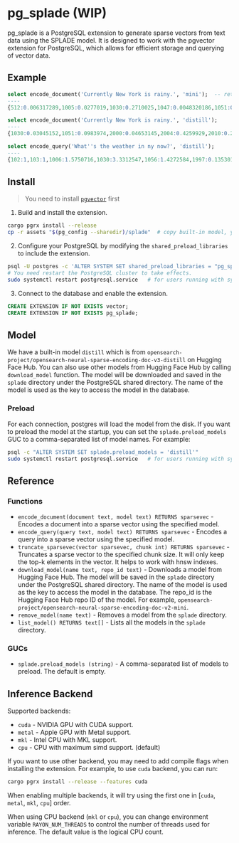 # pg_splade (WIP)

pg_splade is a PostgreSQL extension to generate sparse vectors from text data using the SPLADE model. It is designed to work with the pgvector extension for PostgreSQL, which allows for efficient storage and querying of vector data.

## Example

```sql
select encode_document('Currently New York is rainy.', 'mini');  -- return sparsevec of pgvector
----
{512:0.006317289,1005:0.0277019,1030:0.2710025,1047:0.0048320186,1051:0.16862626,1062:0.076174766,2004:0.42219737,2024:0.015105149,2030:0.018756643,2039:0.098384105,2044:0.26576918,2048:0.75105494,2086:0.53563094,2104:0.16770968,2143:0.00615404,2146:0.017886179,2162:0.08895821,2260:1.1012205,2396:0.003611354,2403:0.096713714,2557:0.22985326,2577:0.10482119,2652:0.45359585,2665:0.061623573,2740:0.17343551,2748:0.5355909,2784:0.663264,3468:0.18348758,3476:0.12661059,3523:0.046672992,3613:0.13038012,3729:0.05411671,3804:0.0010477774,3825:0.03484945,4041:0.1769638,4190:0.08994507,4313:0.017822243,4319:0.3372148,4543:1.0578483,4550:0.14584349,4587:0.50340676,4634:1.114457,4786:0.2563195,4861:0.10190259,4903:0.08652108,4955:0.6803383,5405:0.107558094,5473:0.06616022,5698:0.056578703,6397:1.0250852,6614:0.33890104,6746:0.16323672,6843:0.0015262633,6973:0.08566948,7019:0.25084227,7129:0.60462564,7187:0.43315196,7526:0.101620264,8528:0.02099621,8555:0.35065213,8792:0.13151532,8951:0.39289466,9326:0.07197555,9452:0.36599377,9610:0.0931605,9907:0.35901606,10102:0.733655,10362:0.34875667,10525:0.062038314,10790:0.03504699,10840:0.0021500108,10975:0.035176586,11059:0.060942426,11560:0.2762718,11962:0.21265459,12349:0.045124136,12643:0.13892794,12826:0.24661723,13368:0.2607852,13512:0.38897645,13670:0.0965623,14099:0.35853484,14162:0.11131927,14296:0.38988572,14735:0.49620926,14752:0.095678814,14865:0.01042622,15812:0.80413485,16324:0.06763586,16374:1.0653424,16393:0.8350897,16986:0.087049656,18973:0.047959168,19096:0.37969,19184:0.30670184,19194:0.2950823,19840:0.013744945,19940:0.0319295,20655:0.15769438,20982:0.19984324,21690:0.03755288,22089:0.01439414,22275:0.001127918,22483:0.19472802,22722:0.00074883073,24058:0.6578825,24167:0.3102912,24707:0.41533288,24904:0.20803596,24908:0.10389941,25832:0.12763266,26044:0.06845508,26993:0.030840782,27371:0.29048964,27818:0.08360804,27936:0.46650207,28271:0.4944916,29182:0.16675441,29248:0.013609481,29309:0.10629611}/30522

select encode_document('Currently New York is rainy.', 'distill');
----
{1030:0.03045152,1051:0.0983974,2000:0.04653145,2004:0.4259929,2010:0.27806202,2024:0.29956952,2030:0.052609432,2039:0.28120682,2044:0.03561314,2048:0.65749484,2052:0.23975815,2055:0.080154315,2056:0.028321704,2062:0.175705,2067:0.2857144,2086:0.47403067,2096:0.12849604,2104:0.25183693,2105:0.0026292775,2111:0.23828155,2145:0.053293116,2146:0.29846072,2150:0.19055457,2155:0.025948906,2162:0.2489394,2164:0.15304875,2184:0.0470925,2260:0.8668083,2301:0.20292723,2306:0.002536891,2340:0.024679098,2516:0.0673233,2557:0.1317144,2622:0.22757043,2652:0.46431312,2665:0.26690057,2740:0.12540303,2748:0.5386678,2784:0.5857867,2900:0.006541269,3155:0.028590975,3205:0.023408609,3263:0.0019201667,3436:0.024305578,3468:0.0907582,3523:0.20753567,3610:0.2283758,3656:0.19903593,3664:0.32653692,3729:0.0063459557,3786:0.25587493,3893:0.029033769,3916:0.20578693,4041:0.38402838,4149:0.00056536903,4225:0.037782826,4319:0.44483754,4543:0.83871144,4587:0.37997717,4634:0.9721745,4651:0.3350702,4786:0.5629887,4789:0.040951837,4861:0.57092685,4955:0.5790428,5698:0.0013712775,6231:0.20482299,6397:0.8065371,6614:0.31079674,6746:0.21580563,7019:0.18803325,7065:0.06700996,7129:0.5067042,7187:0.417485,7716:0.19527192,7888:0.15358472,8045:0.00048554075,9452:0.3773294,9610:0.16002086,9667:0.035563096,9907:0.014836451,10102:0.6705526,10284:0.08754355,10435:0.07274844,10621:0.24922143,10946:0.025199654,11053:0.18435384,11095:0.017865805,11560:0.09400129,11696:0.06766583,12826:0.17531112,13512:0.5804081,14099:0.29635167,14131:0.046676066,14179:0.26809084,14296:0.19230996,14735:0.38855737,14752:0.06922969,15489:0.009574329,15812:0.53435355,16374:0.7968857,16393:0.6973227,18214:0.37871453,19096:0.41222158,19184:0.14142439,19194:0.023605624,19397:0.040768396,19858:0.03072565,19940:0.31071985,24058:0.5935809,24707:0.52276087,25312:0.18785872,26837:0.004286269,27371:0.12081789,27936:0.42908773,28271:0.081791826,28387:0.030263828,29024:0.107892685}/30522

select encode_query('What''s the weather in ny now?', 'distill');
----
{102:1,103:1,1006:1.5750716,1030:3.3312547,1056:1.4272584,1997:0.13530165,2000:0.49892646,2055:2.7698843,2086:3.5895495,4634:4.5684156,6397:5.7728624}/30522
```

## Install

> You need to install [`pgvector`](https://github.com/pgvector/pgvector) first

1. Build and install the extension.
```sh
cargo pgrx install --release
cp -r assets "$(pg_config --sharedir)/splade"  # copy built-in model, you can ignore this step if you want to download your own model
```

2. Configure your PostgreSQL by modifying the `shared_preload_libraries` to include the extension.
```sh
psql -U postgres -c 'ALTER SYSTEM SET shared_preload_libraries = "pg_splade.so"'
# You need restart the PostgreSQL cluster to take effects.
sudo systemctl restart postgresql.service   # for users running with systemd
```

3. Connect to the database and enable the extension.
```sql
CREATE EXTENSION IF NOT EXISTS vector;
CREATE EXTENSION IF NOT EXISTS pg_splade;
```

## Model

We have a built-in model `distill` which is from `opensearch-project/opensearch-neural-sparse-encoding-doc-v3-distill` on Hugging Face Hub. You can also use other models from Hugging Face Hub by calling `download_model` function. The model will be downloaded and saved in the `splade` directory under the PostgreSQL shared directory. The name of the model is used as the key to access the model in the database.

### Preload

For each connection, postgres will load the model from the disk. If you want to preload the model at the startup, you can set the `splade.preload_models` GUC to a comma-separated list of model names. For example:
```sh
psql -c "ALTER SYSTEM SET splade.preload_models = 'distill'"
sudo systemctl restart postgresql.service   # for users running with systemd
```

## Reference

### Functions

- `encode_document(document text, model text) RETURNS sparsevec` - Encodes a document into a sparse vector using the specified model.
- `encode_query(query text, model text) RETURNS sparsevec` - Encodes a query into a sparse vector using the specified model.
- `truncate_sparsevec(vector sparsevec, chunk int) RETURNS sparsevec` - Truncates a sparse vector to the specified chunk size. It will only keep the top-k elements in the vector. It helps to work with hnsw indexes.
- `download_model(name text, repo_id text)` - Downloads a model from Hugging Face Hub. The model will be saved in the `splade` directory under the PostgreSQL shared directory. The name of the model is used as the key to access the model in the database. The repo_id is the Hugging Face Hub repo ID of the model. For example, `opensearch-project/opensearch-neural-sparse-encoding-doc-v2-mini`.
- `remove_model(name text)` - Removes a model from the `splade` directory.
- `list_model() RETURNS text[]` - Lists all the models in the `splade` directory.

### GUCs

- `splade.preload_models (string)` - A comma-separated list of models to preload. The default is empty.

## Inference Backend

Supported backends:
- `cuda` - NVIDIA GPU with CUDA support.
- `metal` - Apple GPU with Metal support.
- `mkl` - Intel CPU with MKL support.
- `cpu` - CPU with maximum simd support. (default)

If you want to use other backend, you may need to add compile flags when installing the extension. For example, to use `cuda` backend, you can run:
```sh
cargo pgrx install --release --features cuda
```

When enabling multiple backends, it will try using the first one in [`cuda`, `metal`, `mkl`, `cpu`] order.

When using CPU backend (`mkl` or `cpu`), you can change environment variable `RAYON_NUM_THREADS` to control the number of threads used for inference. The default value is the logical CPU count.
